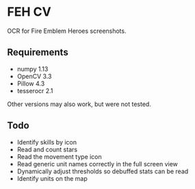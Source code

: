 # FEH CV

OCR for Fire Emblem Heroes screenshots.

## Requirements

- numpy 1.13
- OpenCV 3.3
- Pillow 4.3
- tesserocr 2.1

Other versions may also work, but were not tested.

## Todo

- Identify skills by icon
- Read and count stars
- Read the movement type icon
- Read generic unit names correctly in the full screen view
- Dynamically adjust thresholds so debuffed stats can be read
- Identify units on the map
